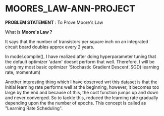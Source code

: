 # MOORES_LAW-ANN-PROJECT

**PROBLEM STATEMENT** : To Prove Moore's Law

What is **Moore's Law ?**

It says that the number of transistors per square inch on an integrated circuit board doubles approx every 2 years.

In model.compile(), I have realized after doing hyperparameter tuning that the default optimizer 'adam' doesnt perform that well.
Therefore, I will be using my most basic optimizer 'Stochastic Gradient Descent'.SGD( learning rate, momentum)

Another interesting thing which I have observed wrt this dataset is that the Initial learning rate performs well at the beginning, however, it becomes too large by the end and because of this, the cost function jumps up and down and never converged. So to tackle this, reduced the learning rate gradually depending upon the the number of epochs. This concept is called as "Learning Rate Scheduling".

